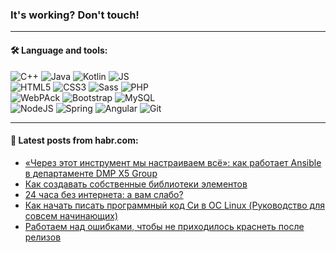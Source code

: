 ### It's working? Don't touch!

---

#### 🛠️ Language and tools:

![C++](https://img.shields.io/badge/C++-informational?logo=c%2B%2B&style=flat&logoColor=white&color=9C033A)
![Java](https://img.shields.io/badge/Java-informational?logo=java&style=flat&logoColor=white&color=007396)
![Kotlin](https://img.shields.io/badge/Kotlin-informational?logo=Kotlin&style=flat&logoColor=white&color=0095D5)
![JS](https://img.shields.io/badge/JS-informational?logo=javaScript&style=flat&logoColor=black&color=F7Df1E) <br>
![HTML5](https://img.shields.io/badge/HTML5-informational?logo=html5&style=flat&logoColor=white&color=E34F26)
![CSS3](https://img.shields.io/badge/CSS3-informational?logo=css3&style=flat&logoColor=white&color=157286)
![Sass](https://img.shields.io/badge/Saas-informational?logo=sass&style=flat&logoColor=white&color=hotpink)
![PHP](https://img.shields.io/badge/PHP-informational?logo=php&style=flat&logoColor=white&color=777BB4) <br>
![WebPAck](https://img.shields.io/badge/WebPack-informational?logo=webPack&style=flat&logoColor=white&color=FF6F00)
![Bootstrap](https://img.shields.io/badge/Bootstrap-informational?logo=Bootstrap&style=flat&logoColor=white&color=7952B3)
![MySQL](https://img.shields.io/badge/MySQL-informational?logo=MySQL&style=flat&logoColor=white&color=00f) <br>
![NodeJS](https://img.shields.io/badge/NodeJS-informational?logo=node.js&style=flat&logoColor=white&color=43853D)
![Spring](https://img.shields.io/badge/Spring-informational?logo=Spring&style=flat&logoColor=white&color=0A9EDC)
![Angular](https://img.shields.io/badge/Vue-informational?logo=vue.js&style=flat&logoColor=white&color=red)
![Git](https://img.shields.io/badge/Git-informational?logo=git&style=flat&logoColor=white&color=darkorange)

___

#### 💬 Latest posts from habr.com:

<!-- BLOG-POST-LIST:START -->
- [«Через этот инструмент мы настраиваем всё»: как работает Ansible в департаменте DMP X5 Group](https://habr.com/ru/post/657217/?utm_source=habrahabr&utm_medium=rss&utm_campaign=657217)
- [Как создавать собственные библиотеки элементов](https://habr.com/ru/post/656929/?utm_source=habrahabr&utm_medium=rss&utm_campaign=656929)
- [24 часа без интернета: а вам слабо?](https://habr.com/ru/post/657139/?utm_source=habrahabr&utm_medium=rss&utm_campaign=657139)
- [Как начать писать программный код Си в ОС Linux &lpar;Руководство для совсем начинающих&rpar;](https://habr.com/ru/post/657209/?utm_source=habrahabr&utm_medium=rss&utm_campaign=657209)
- [Работаем над ошибками, чтобы не приходилось краснеть после релизов](https://habr.com/ru/post/657051/?utm_source=habrahabr&utm_medium=rss&utm_campaign=657051)
<!-- BLOG-POST-LIST:END -->
